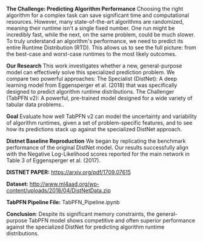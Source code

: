 
**The Challenge: Predicting Algorithm Performance**
Choosing the right algorithm for a complex task can save significant time and computational resources. However, many state-of-the-art algorithms are randomized, meaning their runtime isn't a single fixed number. One run might be incredibly fast, while the next, on the same problem, could be much slower.
To truly understand an algorithm's performance, we need to predict its entire Runtime Distribution (RTD). This allows us to see the full picture: from the best-case and worst-case runtimes to the most likely outcomes.

**Our Research**
This work investigates whether a new, general-purpose model can effectively solve this specialized prediction problem. We compare two powerful approaches:
The Specialist (DistNet): A deep learning model from Eggensperger et al. (2018) that was specifically designed to predict algorithm runtime distributions.
The Challenger (TabPFN v2): A powerful, pre-trained model designed for a wide variety of tabular data problems..

**Goal**
Evaluate how well TabPFN v2 can model the uncertainty and variability of algorithm runtimes, given a set of problem-specific features, and to see how its predictions stack up against the specialized DistNet approach.

**Distnet Baseline Reproduction**
We began by replicating the benchmark performance of the original DistNet model.
Our results successfully align with the Negative Log-Likelihood scores reported for the main network in Table 3 of Eggensperger et al. (2017).


**DISTNET PAPER:** https://arxiv.org/pdf/1709.07615


**Dataset:** http://www.ml4aad.org/wp-content/uploads/2018/04/DistNetData.zip

**TabPFN Pipeline File:** TabPFN_Pipeline.ipynb

**Conclusion**: Despite its significant memory constraints, the general-purpose TabPFN model shows competitive and often superior performance against the specialized DistNet for predicting algorithm runtime distributions.
